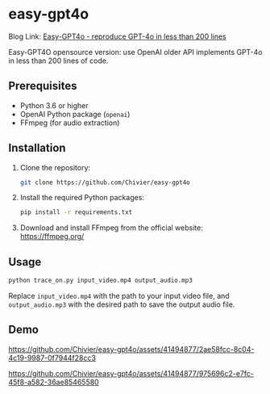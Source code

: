 # easy-gpt4o

Blog Link: [Easy-GPT4o - reproduce GPT-4o in less than 200 lines](https://blog.chivier.site/2024-05-14/50d4d2d55c5e/)

Easy-GPT4O opensource version: use OpenAI older API implements GPT-4o in less than 200 lines of code.

## Prerequisites

- Python 3.6 or higher
- OpenAI Python package (`openai`)
- FFmpeg (for audio extraction)

## Installation

1. Clone the repository:

   ```bash
   git clone https://github.com/Chivier/easy-gpt4o
   ```

2. Install the required Python packages:

   ```bash
   pip install -r requirements.txt
   ```

3. Download and install FFmpeg from the official website: https://ffmpeg.org/

## Usage

```bash
python trace_on.py input_video.mp4 output_audio.mp3
```

Replace `input_video.mp4` with the path to your input video file, and `output_audio.mp3` with the desired path to save the output audio file.

## Demo


https://github.com/Chivier/easy-gpt4o/assets/41494877/2ae58fcc-8c04-4c19-9987-0f7944f28cc3



https://github.com/Chivier/easy-gpt4o/assets/41494877/975696c2-e7fc-45f8-a582-36ae85465580




